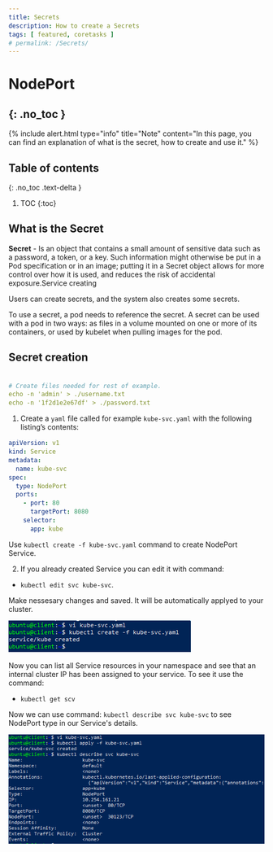 ```yaml
---
title: Secrets
description: How to create a Secrets 
tags: [ featured, coretasks ]
# permalink: /Secrets/
---
```

# NodePort
{: .no_toc }
---

{% include alert.html type="info" title="Note" content="In this page, you can find an explanation of what is the secret, how to create and use it." %} 
 


## Table of contents
{: .no_toc .text-delta }

1. TOC
{:toc}

## What is the Secret 

**Secret** - Is an object that contains a small amount of sensitive data such as a password, a token, or a key. Such information might otherwise be put in a Pod specification or in an image; putting it in a Secret object allows for more control over how it is used, and reduces the risk of accidental exposure.Service creating

Users can create secrets, and the system also creates some secrets.

To use a secret, a pod needs to reference the secret. A secret can be used with a pod in two ways: as files in a volume mounted on one or more of its containers, or used by kubelet when pulling images for the pod.


## Secret creation

```yaml

# Create files needed for rest of example.
echo -n 'admin' > ./username.txt
echo -n '1f2d1e2e67df' > ./password.txt

```

1) Create a `yaml` file called for example `kube-svc.yaml` with the following listing’s contents: 

```yaml
apiVersion: v1
kind: Service
metadata:
  name: kube-svc
spec:
  type: NodePort  
  ports:
    - port: 80
      targetPort: 8080
    selector:
      app: kube
```   
Use `kubectl create -f kube-svc.yaml` command to create NodePort Service.

2) If you already created Service you can edit it with command:
- `kubectl edit svc kube-svc`.

Make nessesary changes and saved. It will be automatically applyed to your cluster.

![](../../assets/img/services/new_service_created.png) 

Now you can list all Service resources in your namespace and see
that an internal cluster IP has been assigned to your service. To see it use the command:
- `kubectl get scv` 


Now we can use command: `kubectl describe svc kube-svc` to see NodePort type in our Service's details.

![](../../assets/img/services/describe_nodeport.png)  





